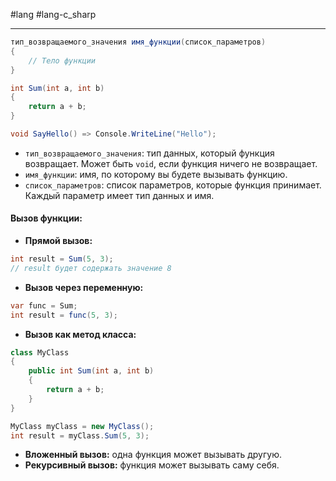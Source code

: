 #lang #lang-c_sharp

---
```csharp
тип_возвращаемого_значения имя_функции(список_параметров)
{
    // Тело функции
}

int Sum(int a, int b)
{
    return a + b;
}

void SayHello() => Console.WriteLine("Hello");
```
- `тип_возвращаемого_значения`: тип данных, который функция возвращает. Может быть `void`, если функция ничего не возвращает.
- `имя_функции`: имя, по которому вы будете вызывать функцию.
- `список_параметров`: список параметров, которые функция принимает. Каждый параметр имеет тип данных и имя.


#### Вызов функции:

- **Прямой вызов:** 
```csharp
int result = Sum(5, 3);
// result будет содержать значение 8
```

- **Вызов через переменную:**
```csharp
var func = Sum;
int result = func(5, 3);
```

- **Вызов как метод класса:**
```csharp
class MyClass
{
    public int Sum(int a, int b)
    {
        return a + b;
    }
}

MyClass myClass = new MyClass();
int result = myClass.Sum(5, 3);
```

- **Вложенный вызов:** одна функция может вызывать другую.
- **Рекурсивный вызов:** функция может вызывать саму себя.